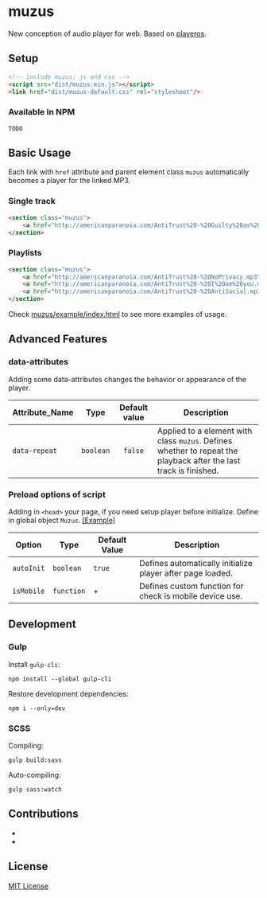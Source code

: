 # muzus
New conception of audio player for web. Based on [playeros](https://github.com/wcoder/playeros).

## Setup
```html
<!-- include muzus: js and css -->
<script src="dist/muzus.min.js"></script>
<link href="dist/muzus-default.css" rel="stylesheet"/>
```

### Available in NPM
```
TODO
```

## Basic Usage
Each link with `href` attribute and parent element class `muzus` automatically becomes a player for the linked MP3.

### Single track
```html
<section class="muzus">
    <a href="http://americanparanoia.com/AntiTrust%20-%20Guilty%20as%20Charged.mp3">Guilty as Charged</a>
</section>
```

### Playlists
```html
<section class="muzus">
    <a href="http://americanparanoia.com/AntiTrust%20-%20NoPrivacy.mp3">No Privacy</a>
    <a href="http://americanparanoia.com/AntiTrust%20-%20I%20am%20you.mp3">I am You</a>
    <a href="http://americanparanoia.com/AntiTrust%20-%20AntiSocial.mp3">Antisocial</a>
</section>
```
Check [muzus/example/index.html](https://github.com/wcoder/muzus/blob/master/example/index.html) to see more examples of usage.

## Advanced Features

### data-attributes
Adding some data-attributes changes the behavior or appearance of the player.

Attribute_Name | Type | Default value | Description
-------------- |:--:|:--:| --
`data-repeat` | `boolean` | `false` | Applied to a element with class `muzus`. Defines whether to repeat the playback after the last track is finished.

### Preload options of script
Adding in `<head>` your page, if you need setup player before initialize. Define in global object `Muzus`. [[Example]](https://github.com/wcoder/muzus/blob/master/example/index.html#L21)

Option | Type | Default Value | Description
-- | -- | -- | --
`autoInit` | `boolean` | `true` | Defines automatically initialize player after page loaded.
`isMobile` | `function` | + | Defines custom function for check is mobile device use. 

## Development

### Gulp

Install `gulp-cli`:
```
npm install --global gulp-cli
```

Restore development dependencies:
```
npm i --only=dev
```

### SCSS

Compiling:
```
gulp build:sass
```

Auto-compiling:
```
gulp sass:watch
```

## Contributions

*
*

## License

[MIT License](https://github.com/wcoder/muzus/blob/master/LICENSE)
